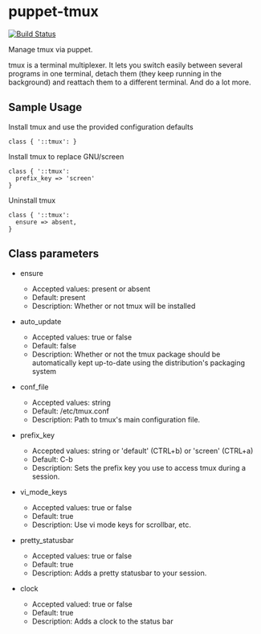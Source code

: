 # puppet-tmux

[![Build Status](https://travis-ci.org/zanloy/puppet-tmux.svg?branch=master)](https://travis-ci.org/zanloy/puppet-tmux)

Manage tmux via puppet.

tmux is a terminal multiplexer. It lets you switch easily between several
programs in one terminal, detach them (they keep running in the background)
and reattach them to a different terminal. And do a lot more.

## Sample Usage
Install tmux and use the provided configuration defaults
```
class { '::tmux': }
```
Install tmux to replace GNU/screen
```
class { '::tmux':
  prefix_key => 'screen'
}
```
Uninstall tmux
```
class { '::tmux':
  ensure => absent,
}
```

## Class parameters
* ensure 
  * Accepted values: present or absent 
  * Default: present
  * Description: Whether or not tmux will be installed

* auto_update
  * Accepted values: true or false
  * Default: false
  * Description: Whether or not the tmux package should be automatically kept
    up-to-date using the distribution's packaging system

* conf_file
  * Accepted values: string
  * Default: /etc/tmux.conf
  * Description: Path to tmux's main configuration file.

* prefix_key
  * Accepted values: string or 'default' (CTRL+b) or 'screen' (CTRL+a)
  * Default: C-b
  * Description: Sets the prefix key you use to access tmux during a session.

* vi_mode_keys
  * Accepted values: true or false
  * Default: true
  * Description: Use vi mode keys for scrollbar, etc.

* pretty_statusbar
  * Accepted values: true or false
  * Default: true
  * Description: Adds a pretty statusbar to your session.

* clock
  * Accepted valued: true or false
  * Default: true
  * Description: Adds a clock to the status bar
